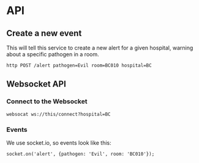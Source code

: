 # API

## Create a new event

This will tell this service to create a new alert for a given hospital, warning about a specific
pathogen in a room.

```
http POST /alert pathogen=Evil room=BC010 hospital=BC
```

## Websocket API

### Connect to the Websocket

```
websocat ws://this/connect?hospital=BC
```

### Events

We use socket.io, so events look like this:
```
socket.on('alert', {pathogen: 'Evil', room: 'BC010'});
```

